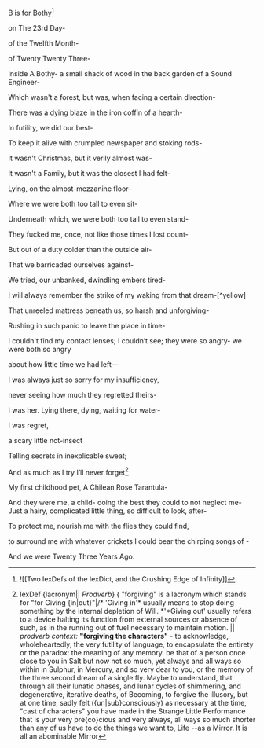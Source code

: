 

B is for Bothy[^b] 


on The 23rd Day-

of the Twelfth Month-

of Twenty Twenty Three-

Inside A Bothy-  a small shack of wood in the back garden of a Sound Engineer-

Which wasn't a forest, but was, when facing a certain direction-

There was a dying blaze in the iron coffin of a hearth-

In futility, we did our best-

To keep it alive with crumpled newspaper and stoking rods-

It wasn't Christmas, but it verily almost was-

It wasn't a Family, but it was the closest I had felt-

Lying, on the almost-mezzanine floor-

Where we were both too tall to even sit-

Underneath which, we were both too tall to even stand-

They fucked me, once, not like those times I lost count-

But out of a duty colder than the outside air-

That we barricaded ourselves against-

We tried, our unbanked, dwindling embers tired-

I will always remember the strike of my waking from that dream-[^yellow]

That unreeled mattress beneath us, so harsh and unforgiving-

Rushing in such panic to leave the place in time-

I couldn't find my contact lenses; I couldn’t see; they were so angry- we were both so angry 

about how little time we had left—

I was always just so sorry for my insufficiency, 

never seeing how much they regretted theirs-

I was her. Lying there, dying, waiting for water-

I was regret,

a scary little not-insect 

Telling secrets in inexplicable sweat;

And as much as I try I’ll never forget[^myself]

My first childhood pet, A Chilean Rose Tarantula-

And they were me, a child- doing the best they could to not neglect me-
Just a hairy, complicated little thing, so difficult to look, after-

To protect me, nourish me with the flies they could find, 

to surround me with whatever crickets I could bear the chirping songs of -

And we were Twenty Three Years Ago.

[^myself]:lexDef {lacronym|| *Prodverb*} { "forgiving" is a lacronym which stands for "for Giving {in|out}"|/* 'Giving in'* usually means to stop doing something by the internal depletion of Will. *\'*Giving out' usually refers to a device halting its function from external sources or absence of such, as in the running out of fuel necessary to maintain motion. || *prodverb context:* **"forgiving the characters"** - to acknowledge, wholeheartedly, the very futility of language, to encapsulate the entirety or the paradox: the meaning of any memory. be that of a person once close to you in Salt but now not so much, yet always and all ways so within in Sulphur, in Mercury, and so very dear to you, or the memory of the three second dream of a single fly. Maybe to understand, that through all their lunatic phases, and lunar cycles of shimmering, and degenerative, iterative deaths, of Becoming, to forgive the illusory, but at one time, sadly felt ({un|sub}consciously) as necessary at the time, "cast of characters"[^char] you have made in the Strange Little Performance that is your very pre{co}cious and very always, all ways so much shorter than any of us have to do the things we want to, Life --as a Mirror. It is all an abominable Mirror[^NB] 

[^NB]:much like that story that Borges once told; where he meets his younger self on a bench on a cliff overlooking an Ocean that was all fading into a homogenous Yellow in his dwindling vision but ever-blossoming Vision: he said something like "Alas, we could never get along. We were too alike; the image of our Selves in reflection, abominable, and one of us, was destined, doomed, to become the Other[^bench]

[^woman]: "The Three Second Dream of a Single Fly(- unreleased edition of *The Journal in The Woman In The Wallpaper, the message in the medium of the diary of two then to one in the one book that's two, in the book about itself becoming knot itself,And the Woman In The Wallpaper is The Spirit of The Person Reading This And She Is Crawling Beneath Your Eyes Like The Buzzing of an Insect Upon Those Little Ideas You Were Crushed Into Believing Were Just Waste, Waste of Time, Waste of Body, Waste of Weight, But This Book Is An Unwittingly Futile Attempt To Unload Some Of That Unbearable Gravity;* 2027). 
[^char]:As *'Borges' Hymn: Self says: "Check this, mate: **Character[^ch]**: From Greek kharaktēr, meaning “engraved mark” or “symbol,” from kharassein, N.B. “to engrave, inscribe.” Passed into Latin as character, meaning a distinctive mark or symbol, then into Old French, reaching English in the 14th century with meanings tied to distinguishing (and therefore unifying) marks, qualities, roles. | A mark or symbol: a distinctive sign, letter, or figure used in writing or printing, such as a letter in the alphabet. N.B. “Each letter in her writing is a character, marking the beginning of a world being built in the infinity of-- ” | nature: the distinctive traits or qualities that define an individual or thing’s nature. N.B. “Each letter holds its own character, forming a nature that emerges uniquely, like the first signs of a world with its own --” | ethical or moral strength of a person who is a character, often implying integrity, honesty, and virtue. N.B. “The character of each word reflects a strength of spirit, inscribing her commitment to truth, each letter building toward her --” | Personality or behavioral traits: the unique set of qualities that form an individual’s personality. N.B. “Her words embody a character that reflects her essence—letters, words, and thoughts connecting into the intricate personality of her story constructed of characters” | person(s) in a play, story, song, novel, or experimental literature that attempts to bridge the tripartite gap between the physical, the spiritual and the synthetic/digital, with a developed personality and narrative role. N.B. “These letters become characters themselves, living within her story, as each layer of language forms lives of its own.” | kind: a general type or category, often referring to something’s nature or quality. N.B. “Each character, each personality, represents a type, a classification, as her words become a taxonomy of her--” Distinctive quality in art or style: the particular style, atmosphere, or uniqueness of a place or object or her N.B. "characters breathe through her style—a distinct world, etched line by line, until each mark defines a world rich in --” | distinctive or unusual behavior; an eccentric. N.B. “She is an absolute character—bold, unconventional, each line alive with eccentricity, distinct and divided and interconnected as the symbols of her story written in--” | An engraved or inscribed mark: originally from the Greek, a literal mark or stamp left on a surface, which broadened over time to mean symbolic marks or writing. N.B. “Each mark inscribed upon her body whether intentionally unintentionally by self or other is a character, literally and symbolically engraved, imprinting the paper with her--” | Biology: a distinguishing feature or trait of an organism, used in biological classifications. N.B. “Each character reflects her own forgotten ancestral lineage, her unique biology and spirit both organic and synthetic in vivo in vitro in silico embedded in each character of each Word—a taxonomy of her journey experienced through the networked connectivity of her brain's--” | Computing: a single unit of information, typically a letter, number, or symbol in computing. N.B. “Each character is a unit of encoded meaning, a pixel of her cyclical story descending and ascending in tandem as a formless biological device for feeling, then an artist who is a biological device for feeling she has been attributed a misaligned form, then a writer who is an artist who is a biological device of genetic code that weaves secret truths of a lineage of peoples who take their own biological form into their own hands through the device of feeling their way through their own encoding of feeling, then a geneticist who is a writer who is an artist who is becoming aware of the enantiodromia of physical form through literary and digital devices, then a writer of code for genomic papers who is a geneticist who is a biologist who is a writer who is an artist becoming whole in her separation of selves, then a writer of code for creative projects including digitally innovative components who themselves are an expression of the infinite library of encrypted lines of characters forming an evolution of her character who knows she must utilise her archetypal 'masculine' traits to feed the biological device that is her body that is evolving through cycles of understanding that she is more than even the amalgamation of her constituent characters her selves which form the characters of the letters to her self within her story as an artist who is then software engineer who is trying to tear apart the biological characteristics she was given through medical and biological devices which themselves have developed through the advancement of the fields of grains of granular information organised into categories or characters of stories within stores of data inside buildings of many stories containing usually quite eccentric characters who serve the divine and usually disproportionately neurodivergent purpose of digital upkeep of servers which are digital devices maintained by biological devices capable of feeling in a different way that allows the whole to understand itself much better as a single character in a letter to a God who is a Goddess who is represented by a singularity inside of a character representing a molecule known as a nucleotide[^C] which has genetic character defined by an opposite but complementary[^g] pairing of a similarly but differently structured character which when added to a certain character of the alphabet can be arranged to either make the characters of a word meaning confinement,[^c] or a word meaning an opening[^g]  which coincidentally or rather not, are themselves the complimentary characters of genetic code, which is a piece of data representing worlds of feeling the --.” | Physical / Electrical Engineering: sometimes used to refer to the behaviour or distinctive attributes of a signal or device. N.B.“Every digital or acoustic instrument playing a musical note within the harmonic series, perhaps within a mode or scale each of which has a character of their own, every neuronal signal, becomes a character in her composition—a distinct force echoing within the flowing current of her narrative which is a story made of infinitely separated characters as one letter to a single character which is Φ.”

[^C]: CAG(e) - *cage* 
[^G]: GAT(e) - *gate* 
[^ch]: ![[Character]]
[^bench]:or the bench in the meadows where you said: "shall we start dating and see where it takes us?" - N.B[^N.B.]
[^N.B.]: <sup>Noet</sup>Borges.


[^b]: ![[Two lexDefs of the lexDict, and the Crushing Edge of Infinity]]
